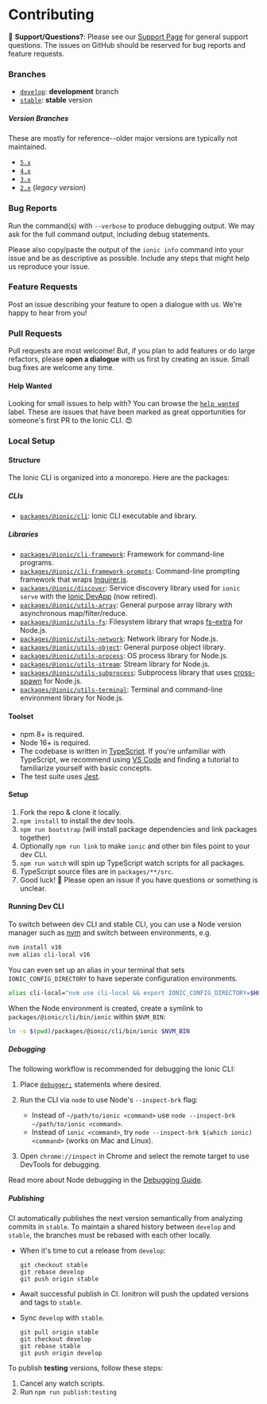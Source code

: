 # Contributing

:mega: **Support/Questions?**: Please see our [Support
Page](https://ionicframework.com/support) for general support questions. The
issues on GitHub should be reserved for bug reports and feature requests.

### Branches

* [`develop`](https://github.com/ionic-team/ionic-cli/tree/develop): **development** branch
* [`stable`](https://github.com/ionic-team/ionic-cli/tree/stable): **stable** version

##### Version Branches

These are mostly for reference--older major versions are typically not maintained.

* [`5.x`](https://github.com/ionic-team/ionic-cli/tree/5.x)
* [`4.x`](https://github.com/ionic-team/ionic-cli/tree/4.x)
* [`3.x`](https://github.com/ionic-team/ionic-cli/tree/3.x)
* [`2.x`](https://github.com/ionic-team/ionic-cli/tree/2.x) (*legacy version*)

### Bug Reports

Run the command(s) with `--verbose` to produce debugging output. We may ask for
the full command output, including debug statements.

Please also copy/paste the output of the `ionic info` command into your issue
and be as descriptive as possible. Include any steps that might help us
reproduce your issue.

### Feature Requests

Post an issue describing your feature to open a dialogue with us. We're happy
to hear from you!

### Pull Requests

Pull requests are most welcome! But, if you plan to add features or do large
refactors, please **open a dialogue** with us first by creating an issue. Small
bug fixes are welcome any time.

#### Help Wanted

Looking for small issues to help with? You can browse the [`help
wanted`](https://github.com/ionic-team/ionic-cli/labels/help%20wanted) label.
These are issues that have been marked as great opportunities for someone's
first PR to the Ionic CLI. :heart_eyes:

### Local Setup

#### Structure

The Ionic CLI is organized into a monorepo. Here are the packages:

##### CLIs

* [`packages/@ionic/cli`](https://github.com/ionic-team/ionic-cli/tree/develop/packages/%40ionic/cli): Ionic CLI executable and library.

##### Libraries

* [`packages/@ionic/cli-framework`](https://github.com/ionic-team/ionic-cli/tree/develop/packages/%40ionic/cli-framework): Framework for command-line programs.
* [`packages/@ionic/cli-framework-prompts`](https://github.com/ionic-team/ionic-cli/tree/develop/packages/%40ionic/cli-framework-prompts): Command-line prompting framework that wraps [Inquirer.js](https://github.com/SBoudrias/Inquirer.js).
* [`packages/@ionic/discover`](https://github.com/ionic-team/ionic-cli/tree/develop/packages/%40ionic/discover): Service discovery library used for `ionic serve` with the [Ionic DevApp](https://ionicframework.com/docs/appflow/devapp/) (now retired).
* [`packages/@ionic/utils-array`](https://github.com/ionic-team/ionic-cli/tree/develop/packages/%40ionic/utils-array): General purpose array library with asynchronous map/filter/reduce.
* [`packages/@ionic/utils-fs`](https://github.com/ionic-team/ionic-cli/tree/develop/packages/%40ionic/utils-fs): Filesystem library that wraps [fs-extra](https://github.com/jprichardson/node-fs-extra) for Node.js.
* [`packages/@ionic/utils-network`](https://github.com/ionic-team/ionic-cli/tree/develop/packages/%40ionic/utils-network): Network library for Node.js.
* [`packages/@ionic/utils-object`](https://github.com/ionic-team/ionic-cli/tree/develop/packages/%40ionic/utils-object): General purpose object library.
* [`packages/@ionic/utils-process`](https://github.com/ionic-team/ionic-cli/tree/develop/packages/%40ionic/utils-process): OS process library for Node.js.
* [`packages/@ionic/utils-stream`](https://github.com/ionic-team/ionic-cli/tree/develop/packages/%40ionic/utils-stream): Stream library for Node.js.
* [`packages/@ionic/utils-subprocess`](https://github.com/ionic-team/ionic-cli/tree/develop/packages/%40ionic/utils-subprocess): Subprocess library that uses [cross-spawn](https://github.com/moxystudio/node-cross-spawn) for Node.js.
* [`packages/@ionic/utils-terminal`](https://github.com/ionic-team/ionic-cli/tree/develop/packages/%40ionic/utils-terminal): Terminal and command-line environment library for Node.js.

#### Toolset

* npm 8+ is required.
* Node 16+ is required.
* The codebase is written in [TypeScript](https://www.typescriptlang.org/). If
  you're unfamiliar with TypeScript, we recommend using [VS
  Code](https://code.visualstudio.com/) and finding a tutorial to familiarize
  yourself with basic concepts.
* The test suite uses [Jest](https://facebook.github.io/jest/).

#### Setup

1. Fork the repo & clone it locally.
1. `npm install` to install the dev tools.
1. `npm run bootstrap` (will install package dependencies and link packages
   together)
1. Optionally `npm run link` to make `ionic` and other bin files point to your
   dev CLI.
1. `npm run watch` will spin up TypeScript watch scripts for all packages.
1. TypeScript source files are in `packages/**/src`.
1. Good luck! :muscle: Please open an issue if you have questions or something
   is unclear.

#### Running Dev CLI

To switch between dev CLI and stable CLI, you can use a Node version manager
such as [nvm](https://github.com/creationix/nvm) and switch between
environments, e.g.

```bash
nvm install v16
nvm alias cli-local v16
```

You can even set up an alias in your terminal that sets `IONIC_CONFIG_DIRECTORY`
to have seperate configuration environments.

```bash
alias cli-local="nvm use cli-local && export IONIC_CONFIG_DIRECTORY=$HOME/.ionic/cli-local"
```

When the Node environment is created, create a symlink to `packages/@ionic/cli/bin/ionic` within `$NVM_BIN`:

```bash
ln -s $(pwd)/packages/@ionic/cli/bin/ionic $NVM_BIN
```

##### Debugging

The following workflow is recommended for debugging the Ionic CLI:

1. Place
   [`debugger;`](https://developer.mozilla.org/en-US/docs/Web/JavaScript/Reference/Statements/debugger)
   statements where desired.
1. Run the CLI via `node` to use Node's `--inspect-brk` flag:

    * Instead of `~/path/to/ionic <command>` use `node --inspect-brk
      ~/path/to/ionic <command>`.
    * Instead of `ionic <command>`, try `node --inspect-brk $(which ionic)
      <command>` (works on Mac and Linux).

1. Open `chrome://inspect` in Chrome and select the remote target to use
   DevTools for debugging.

Read more about Node debugging in the [Debugging
Guide](https://nodejs.org/en/docs/guides/debugging-getting-started/).

##### Publishing

CI automatically publishes the next version semantically from analyzing commits in `stable`. To maintain a shared history between `develop` and `stable`, the branches must be rebased with each other locally.

* When it's time to cut a release from `develop`:

    ```
    git checkout stable
    git rebase develop
    git push origin stable
    ```

* Await successful publish in CI. Ionitron will push the updated versions and tags to `stable`.
* Sync `develop` with `stable`.

  ```
  git pull origin stable
  git checkout develop
  git rebase stable
  git push origin develop
  ```

To publish **testing** versions, follow these steps:

1. Cancel any watch scripts.
1. Run `npm run publish:testing`
